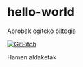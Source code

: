 # hello-world
Aprobak egiteko biltegia

[![GitPitch](https://gitpitch.com/assets/badge.svg)](https://gitpitch.com/JuanAbasolo/hello-world?grs=github&t=white)

Hamen aldaketak
